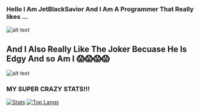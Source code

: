 ### Hello I Am JetBlackSavior And I Am A Programmer That Really likes ...
![alt text](https://raw.githubusercontent.com/cat-milk/Anime-Girls-Holding-Programming-Books/master/C/Aharen_Reina_Holding_C_Programming_Language.png)
## And I Also Really Like The Joker Becuase He Is Edgy And so Am I 😱😱😱😱
![alt text](https://i.ytimg.com/vi/wHbWJzCyH44/maxresdefault.jpg)

### MY SUPER CRAZY STATS!!!
[![Stats](https://github-readme-stats.vercel.app/api?username=jetblacksalvation&show_icons=true&count_private=true&theme=radical)](https://github.com/jetblacksalvation)
[![Top Langs](https://github-readme-stats.vercel.app/api/top-langs/?username=jetblacksalvations&layout=compact&theme=radical)](https://github.com/jetblacksalvation)
